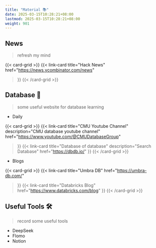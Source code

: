 ```yaml
---
title: "Material 📚"
date: 2025-03-15T10:28:21+08:00
lastmod: 2025-03-15T10:28:21+08:00
weight: 901
---
```


## News
> refresh my mind

{{< card-grid >}}
{{< link-card
  title="Hack News"
  href="https://news.ycombinator.com/news"
>}}
{{< /card-grid >}}

## Database 🥥
> some useful website for database learning

- Daily

{{< card-grid >}}
{{< link-card
  title="CMU Youtube Channel"
  description="CMU database youtube channel"
  href="https://www.youtube.com/@CMUDatabaseGroup"
>}}
{{< link-card
  title="Database of database"
  description="Search Database"
  href="https://dbdb.io/"
>}}
{{< /card-grid >}}

- Blogs

{{< card-grid >}}
{{< link-card
  title="Umbra DB"
  href="https://umbra-db.com/"
>}}
{{< link-card
  title="Databricks Blog"
  href="https://www.databricks.com/blog"
>}}
{{< /card-grid >}}



## Useful Tools 🛠️
> record some useful tools

- DeepSeek
- Flomo 
- Notion 